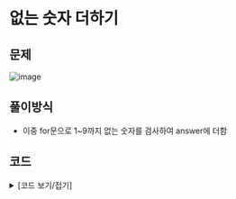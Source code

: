 # 없는 숫자 더하기

## 문제

![image](https://github.com/Employment-Study/Algorithm_Study/assets/44068819/9a6be3e5-b7ac-4776-adf1-f8fe25f3fee8)

## 풀이방식

- 이중 for문으로 1~9까지 없는 숫자를 검사하여 answer에 더함 

## 코드

<details>
<summary>
[코드 보기/접기]
</summary>

```java

// 없는 숫자 더하기
class Solution {
	public int solution(int[] numbers) {
		int answer = 0;
		
		for(int i=1;i<10;i++) {
			for(int j=0;j<numbers.length;j++) {
				if(numbers[j]==i) {
					break;
				}
				if(j==(numbers.length-1)) {
					answer += i;
				}
			}
		}
		return answer;
	}
}

```

</details>
